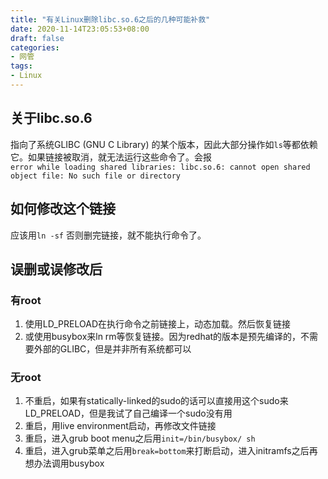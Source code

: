 ```yaml
---
title: "有关Linux删除libc.so.6之后的几种可能补救"
date: 2020-11-14T23:05:53+08:00
draft: false
categories:
- 网管
tags:
- Linux
---
```

## 关于libc.so.6
指向了系统GLIBC (GNU C Library) 的某个版本，因此大部分操作如`ls`等都依赖它。如果链接被取消，就无法运行这些命令了。会报  
` error while loading shared libraries: libc.so.6: cannot open shared object file: No such file or directory
`
## 如何修改这个链接
应该用`ln -sf` 否则删完链接，就不能执行命令了。
## 误删或误修改后
### 有root
1. 使用LD_PRELOAD在执行命令之前链接上，动态加载。然后恢复链接
2. 或使用busybox来ln rm等恢复链接。因为redhat的版本是预先编译的，不需要外部的GLIBC，但是并非所有系统都可以
### 无root
1. 不重启，如果有statically-linked的sudo的话可以直接用这个sudo来LD_PRELOAD，但是我试了自己编译一个sudo没有用
2. 重启，用live environment启动，再修改文件链接
3. 重启，进入grub boot menu之后用`init=/bin/busybox/ sh`
4. 重启，进入grub菜单之后用`break=bottom`来打断启动，进入initramfs之后再想办法调用busybox